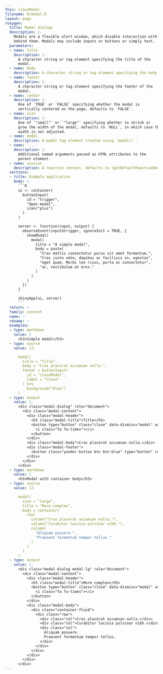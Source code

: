 ```yaml
---
this: closeModal
filename: R/modal.R
layout: page
roxygen:
  title: Modal dialogs
  description: |-
    Modals are a flexible alert window, which disable interaction with the page
    behind them. Modals may include inputs or buttons or simply text.
  parameters:
  - name: title
    description: |-
      A character string or tag element specifying the title of the
      modal.
  - name: body
    description: A character string or tag element specifying the body of the modal.
  - name: footer
    description: |-
      A character string or tag element specifying the footer of the
      modal.
  - name: center
    description: |-
      One of `TRUE` or `FALSE` specifying whether the modal is
      vertically centered on the page, defaults to `FALSE`.
  - name: size
    description: |-
      One of `"small"` or `"large"` specifying whether to shrink or
      grow the width of the modal, defaults to `NULL`, in which case the modal's
      width is not adjusted.
  - name: modal
    description: A modal tag element created using `modal()`.
  - name: '...'
    description: |-
      Additional named arguments passed as HTML attributes to the
      parent element.
  - name: session
    description: A reactive context, defaults to [getDefaultReactiveDomain()](/yonder/0.0.5/getDefaultReactiveDomain.html).
  sections:
  - title: Example application
    body: |-
      ```R
      ui <- container(
        buttonInput(
          id = "trigger",
          "Open modal",
          icon("plus")
        )
      )

      server <- function(input, output) {
        observeEvent(input$trigger, ignoreInit = TRUE, {
          showModal(
            modal(
              title = "A simple modal",
              body = paste(
                "Cras mattis consectetur purus sit amet fermentum.",
                "Cras justo odio, dapibus ac facilisis in, egestas",
                "eget quam. Morbi leo risus, porta ac consectetur",
                "ac, vestibulum at eros."
              )
            )
          )
        })
      }

      shinyApp(ui, server)
      ```
  return: ~
  family: content
  name: ~
  rdname: ~
  examples:
  - type: markdown
    value: |
      <h3>Simple modal</h3>
  - type: source
    value: |2-

      modal(
        title = "Title",
        body = "Cras placerat accumsan nulla.",
        footer = buttonInput(
          id = "closeModal",
          label = "Close"
        ) %>%
          background("blue")
      )
  - type: output
    value: |-
      <div class="modal-dialog" role="document">
        <div class="modal-content">
          <div class="modal-header">
            <h5 class="modal-title">Title</h5>
            <button type="button" class="close" data-dismiss="modal" aria-label="Close">
              <i class="fa fa-times"></i>
            </button>
          </div>
          <div class="modal-body">Cras placerat accumsan nulla.</div>
          <div class="modal-footer">
            <button class="yonder-button btn btn-blue" type="button" role="button" id="closeModal">Close</button>
          </div>
        </div>
      </div>
  - type: markdown
    value: |
      <h3>Modal with container body</h3>
  - type: source
    value: |2-

      modal(
        size = "large",
        title = "More complex",
        body = container(
          row(
            column("Cras placerat accumsan nulla."),
            column("Curabitur lacinia pulvinar nibh."),
            column(
              "Aliquam posuere.",
              "Praesent fermentum tempor tellus."
            )
          )
        )
      )
  - type: output
    value: |-
      <div class="modal-dialog modal-lg" role="document">
        <div class="modal-content">
          <div class="modal-header">
            <h5 class="modal-title">More complex</h5>
            <button type="button" class="close" data-dismiss="modal" aria-label="Close">
              <i class="fa fa-times"></i>
            </button>
          </div>
          <div class="modal-body">
            <div class="container-fluid">
              <div class="row">
                <div class="col">Cras placerat accumsan nulla.</div>
                <div class="col">Curabitur lacinia pulvinar nibh.</div>
                <div class="col">
                  Aliquam posuere.
                  Praesent fermentum tempor tellus.
                </div>
              </div>
            </div>
          </div>
        </div>
      </div>
---
```

